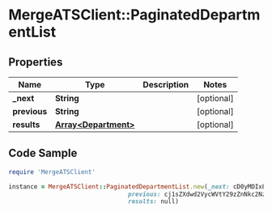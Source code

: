 # MergeATSClient::PaginatedDepartmentList

## Properties

Name | Type | Description | Notes
------------ | ------------- | ------------- | -------------
**_next** | **String** |  | [optional] 
**previous** | **String** |  | [optional] 
**results** | [**Array&lt;Department&gt;**](Department.md) |  | [optional] 

## Code Sample

```ruby
require 'MergeATSClient'

instance = MergeATSClient::PaginatedDepartmentList.new(_next: cD0yMDIxLTAxLTA2KzAzJTNBMjQlM0E1My40MzQzMjYlMkIwMCUzQTAw,
                                 previous: cj1sZXdwd2VycWVtY29zZnNkc2NzUWxNMEUxTXk0ME16UXpNallsTWtJ,
                                 results: null)
```


